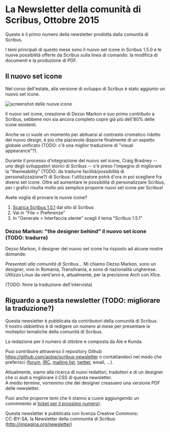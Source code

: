 # La Newsletter della comunità di Scribus, Ottobre 2015

Questo è il primo numero della newsletter prodotta dalla comunità di Scribus.

I temi principali di questo mese sono il nuovo set icone in Scribus 1.5.0 e le nuove possibilità offerte da Scribus sulla linea di comando: la modifica di documenti e la produzione di PDF.

## Il nuovo set icone

Nel corso dell'estate, alla versione di sviluppo di Scribus è stato aggiunto un nuovo set icone.

![screenshot delle nuove icone](images/icons.png)

Il nuovo set icone, creazione di Dezso Markon e suo primo contributo a Scribus, sebbene non sia ancora completo copre già più dell'80% delle icone esistenti.

Anche se ci vuole un momento per abituarsi al contrasto cromatico ridotto del nuovo design, è più che piacevole disporre finalmente di un aspetto globale unificato (TODO: c'è una miglior traduzione di "visual appearance"?).

Durante il processo d'integrazione del nuovo set icone, Craig Bradney -- uno degli sviluppatori storici di Scribus -- s'è preso l'impegno di migliorare la "themeability" (TODO: da tradurre facilità/possibilità di personalizzazione?) di Scribus: l'utilizzatore potrà d'ora in poi scegliere fra diversi set icone. Oltre ad aumentare le possibilità di personalizzare Scribus, per i grafici risulta molto più semplice proporre nuovi set icone per Scribus!

Avete voglia di provare le nuove icone?

1. [Scarica Scribus 1.5.1](http://www.scribus.net/downloads/unstable-branch/) dal sito di Scribus
2. Vai in "File > Preferenze"
3. In "Generale > Interfaccia utente" scegli il tema "Scribus 1.5.1"

### Dezso Markon: "the designer behind" il nuovo set icone (TODO: tradurre)
Dezso Markon, il designer del nuovo set icone ha risposto ad alcune nostre domande:

_Presentati alla comunità di Scribus..._
Mi chiamo Dezso Markon, sono un designer, vivo in Romania, Transilvania, e sono di nazionalità ungherese. Utilizzo Linux da vent'anni e, attualmente, per la precisione Arch con Xfce.

(TODO: finire la traduzione dell'intervista)

## Riguardo a questa newsletter (TODO: migliorare la traduzione?)

Questa newsletter è pubblicata da contributori della comunità di Scribus.  
Il nostro obbiettivo è di redigere un numero al mese per presentare le molteplici tematiche della comunità di Scribus.

La redazione per il numero di ottobre è composta da Ale e Kunda.

Puoi contribuire attraverso il repository Github <https://github.com/aoloe/scribus-newsletter> o contattandoci nel modo che preferisci ([forum](http://forums.scribus.net), [IRC](http://webchat.freenode.net/?channels=scribus), [mailing list](http://lists.scribus.net), [twitter](https://twitter.com/scribus), email, ...).

Attualmente, siamo alla ricerca di nuovi redattori, traduttori e di un designer che ci aiuti a migliorare il CSS di questa newsletter.  
A medio termine, vorremmo che dei designer creassero una versione PDF delle newsletter.

Puoi anche proporre temi che ti stanno a cuore aggiungendo un commmento al [ticket per il prossimo numero](https://github.com/aoloe/scribus-newsletter/issues/7)).

Questa newsletter è pubblicata con licenza Creative Commons:  
CC-BY-SA, la Newsletter della communità di Scribus (<http://impagina.org/newsletter>)
